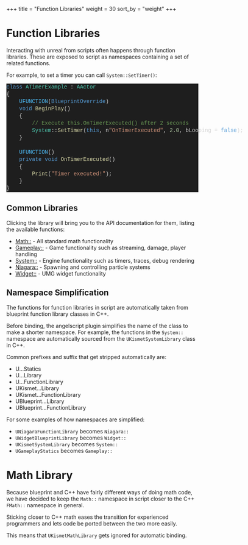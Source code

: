 +++
title = "Function Libraries"
weight = 30
sort_by = "weight"
+++

# Function Libraries
Interacting with unreal from scripts often happens through function libraries.
These are exposed to script as namespaces containing a set of related functions.

For example, to set a timer you can call `System::SetTimer()`:

<div class="code_block" style="color: #d4d4d4;background-color: #1e1e1e;font-family: 'Terminus (TTF) for Windows', Consolas, 'Courier New', monospace;font-weight: normal;font-size: 14px;line-height: 19px;white-space: pre;"><div><span style="color: #569cd6;">class</span><span style="color: #d4d4d4;"> </span><span style="color: #4ec9b0;">ATimerExample</span><span style="color: #d4d4d4;"> : </span><span style="color: #4ec9b0;">AActor</span></div><div><span style="color: #d4d4d4;">{</span></div><div><span style="color: #d4d4d4;">&#160; &#160; </span><span style="color: #4fc1ff;">UFUNCTION</span><span style="color: #d4d4d4;">(</span><span style="color: #569cd6;">BlueprintOverride</span><span style="color: #d4d4d4;">)</span></div><div><span style="color: #d4d4d4;">&#160; &#160; </span><span style="color: #569cd6;">void</span><span style="color: #d4d4d4;"> </span><span style="color: #dcdcaa;">BeginPlay</span><span style="color: #d4d4d4;">()</span></div><div><span style="color: #d4d4d4;">&#160; &#160; {</span></div><div><span style="color: #d4d4d4;">&#160; &#160; &#160; &#160; </span><span style="color: #6a9955;">// Execute this.OnTimerExecuted() after 2 seconds</span></div><div><span style="color: #d4d4d4;">&#160; &#160; &#160; &#160; </span><span style="color: #4ec9b0;">System</span><span style="color: #d4d4d4;">::</span><span style="color: #dcdcaa;">SetTimer</span><span style="color: #d4d4d4;">(</span><span style="color: #569cd6;">this</span><span style="color: #d4d4d4;">, n</span><span style="color: #ce9178;">"OnTimerExecuted"</span><span style="color: #d4d4d4;">, </span><span style="color: #b5cea8;">2.0</span><span style="color: #d4d4d4;">, bLooping = </span><span style="color: #569cd6;">false</span><span style="color: #d4d4d4;">);</span></div><div><span style="color: #d4d4d4;">&#160; &#160; }</span></div><br><div><span style="color: #d4d4d4;">&#160; &#160; </span><span style="color: #4fc1ff;">UFUNCTION</span><span style="color: #d4d4d4;">()</span></div><div><span style="color: #d4d4d4;">&#160; &#160; </span><span style="color: #569cd6;">private</span><span style="color: #d4d4d4;"> </span><span style="color: #569cd6;">void</span><span style="color: #d4d4d4;"> </span><span style="color: #dcdcaa;">OnTimerExecuted</span><span style="color: #d4d4d4;">()</span></div><div><span style="color: #d4d4d4;">&#160; &#160; {</span></div><div><span style="color: #d4d4d4;">&#160; &#160; &#160; &#160; </span><span style="color: #dcdcaa;">Print</span><span style="color: #d4d4d4;">(</span><span style="color: #ce9178;">"Timer executed!"</span><span style="color: #d4d4d4;">);</span></div><div><span style="color: #d4d4d4;">&#160; &#160; }</span></div><div><span style="color: #d4d4d4;">}</span></div></div>

## Common Libraries
Clicking the library will bring you to the API documentation for them, listing the available functions:

* [Math::](/api/index.html#CClass:Math) - All standard math functionality
* [Gameplay::](/api/index.html#CClass:Gameplay) - Game functionality such as streaming, damage, player handling
* [System::](/api/index.html#CClass:System) - Engine functionality such as timers, traces, debug rendering
* [Niagara::](/api/index.html#CClass:Niagara) - Spawning and controlling particle systems
* [Widget::](/api/index.html#CClass:Widget) - UMG widget functionality

## Namespace Simplification
The functions for function libraries in script are automatically taken from blueprint function library classes in C++.

Before binding, the angelscript plugin simplifies the name of the class to make a shorter namespace.
For example, the functions in the `System::` namespace are automatically sourced from the `UKismetSystemLibrary` class in C++.

Common prefixes and suffix that get stripped automatically are:
* U...Statics
* U...Library
* U...FunctionLibrary
* UKismet...Library
* UKismet...FunctionLibrary
* UBlueprint...Library
* UBlueprint...FunctionLibrary

For some examples of how namespaces are simplified:
* `UNiagaraFunctionLibrary` becomes `Niagara::`
* `UWidgetBlueprintLibrary` becomes `Widget::`
* `UKismetSystemLibrary` becomes `System::`
* `UGameplayStatics` becomes `Gameplay::`

# Math Library
Because blueprint and C++ have fairly different ways of doing math code, we have decided to keep the `Math::` namespace in script closer to the C++ `FMath::` namespace in general.

Sticking closer to C++ math eases the transition for experienced programmers and lets code be ported between the two more easily.

This means that `UKismetMathLibrary` gets ignored for automatic binding.